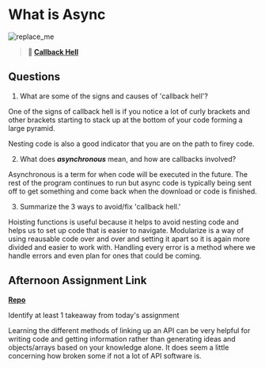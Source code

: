 # What is Async

![replace_me](https://codeworks.blob.core.windows.net/public/assets/img/illustrations/placeholder.svg)

> **📖 [Callback Hell](https://codeworksacademy.com/fs-student-guide/resources/wk4/01-Callbacks)**

## Questions

1. What are some of the signs and causes of 'callback hell'?

One of the signs of callback hell is if you notice a lot of curly brackets and other brackets starting to stack up at the bottom of your code forming a large pyramid.

Nesting code is also a good indicator that you are on the path to firey code.

2. What does ***asynchronous*** mean, and how are callbacks involved?

Asynchronous is a term for when code will be executed in the future. The rest of the program continues to run but async code is typically being sent off to get something and come back when the download or code is finished.

3. Summarize the 3 ways to avoid/fix 'callback hell.'

Hoisting functions is useful because it helps to avoid nesting code and helps us to set up code that is easier to navigate.
Modularize is a way of using reausable code over and over and setting it apart so it is again more divided and easier to work with.
Handling every error is a method where we handle errors and even plan for ones that could be coming.

## Afternoon Assignment Link

**[Repo](https://github.com/jsphbowers/Trivia)**

Identify at least 1 takeaway from today's assignment

Learning the different methods of linking up an API can be very helpful for writing code and getting information rather than generating ideas and objects/arrays based on your knowledge alone. It does seem a little concerning how broken some if not a lot of API software is.